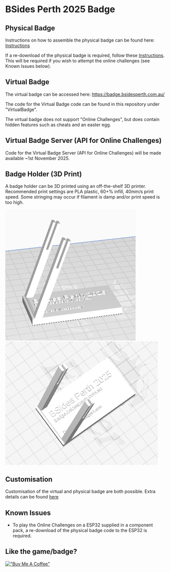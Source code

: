 # BSides Perth 2025 Badge

## Physical Badge

Instructions on how to assemble the physical badge can be found here: [Instructions](docs/AssemblyInstructions.md)

If a re-download of the physical badge is required, follow these [Instructions](docs/DownloadInstructions.md). This will be required if you wish to attempt the online challenges (see Known Issues below).

## Virtual Badge

The virtual badge can be accessed here: https://badge.bsidesperth.com.au/

The code for the Virtual Badge code can be found in this repository under "VirtualBadge".

The virtual badge does not support "Online Challenges", but does contain hidden features such as cheats and an easter egg.

## Virtual Badge Server (API for Online Challenges)

Code for the Virtual Badge Server (API for Online Challenges) will be made available ~1st November 2025.

## Badge Holder (3D Print)

A badge holder can be 3D printed using an off-the-shelf 3D printer. Recommended print settings are PLA plastic, 60+% infill, 40mm/s print speed. Some stringing may occur if filament is damp and/or print speed is too high.

![](/BadgeHolder_3DPrint/Screenshot1.png) ![](/BadgeHolder_3DPrint/Screenshot4.png)

## Customisation

Customisation of the virtual and physical badge are both possible. Extra details can be found [here](docs/Customisation.md)

## Known Issues

- To play the Online Challenges on a ESP32 supplied in a component pack, a re-download of the physical badge code to the ESP32 is required.

## Like the game/badge?

[!["Buy Me A Coffee"](https://www.buymeacoffee.com/assets/img/custom_images/orange_img.png)](https://buymeacoffee.com/badges4dotcom)
